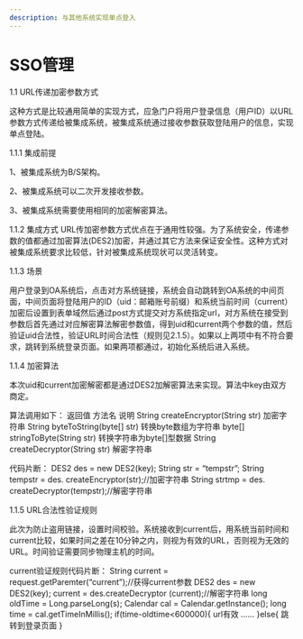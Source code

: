 ```yaml
---
description: 与其他系统实现单点登入
---
```


# SSO管理

1.1 URL传递加密参数方式 

这种方式是比较通用简单的实现方式，应急门户将用户登录信息（用户ID）以URL参数方式传递给被集成系统，被集成系统通过接收参数获取登陆用户的信息，实现单点登陆。

 1.1.1 集成前提 

1、被集成系统为B/S架构。 

2、被集成系统可以二次开发接收参数。

 3、被集成系统需要使用相同的加密解密算法。

 1.1.2 集成方式 URL传加密参数方式优点在于通用性较强。为了系统安全，传递参数的值都通过加密算法\(DES2\)加密，并通过其它方法来保证安全性。这种方式对被集成系统要求比较低，针对被集成系统现状可以灵活转变。

 1.1.3 场景 

用户登录到OA系统后，点击对方系统链接，系统会自动跳转到OA系统的中间页面，中间页面将登陆用户的ID（uid：邮箱账号前缀）和系统当前时间（current）加密后设置到表单域然后通过post方式提交对方系统指定url，对方系统在接受到参数后首先通过对应解密算法解密参数值，得到uid和current两个参数的值，然后验证uid合法性，验证URL时间合法性（规则见2.1.5）。如果以上两项中有不符合要求，跳转到系统登录页面。如果两项都通过，初始化系统后进入系统。

 1.1.4 加密算法 

本次uid和current加密解密都是通过DES2加解密算法来实现。算法中key由双方商定。

算法调用如下： 返回值 方法名 说明 String createEncryptor\(String str\) 加密字符串 String byteToString\(byte\[\] str\) 转换byte数组为字符串 byte\[\] stringToByte\(String str\) 转换字符串为byte\[\]型数据 String createDecryptor\(String str\) 解密字符串 

代码片断： DES2 des = new DES2\(key\); String str = “tempstr”; String tempstr = des. createEncryptor\(str\);//加密字符串 String strtmp = des. createDecryptor\(tempstr\);//解密字符串

1.1.5 URL合法性验证规则 

此次为防止盗用链接，设置时间校验。系统接收到current后，用系统当前时间和current比较，如果时间之差在10分钟之内，则视为有效的URL，否则视为无效的URL。时间验证需要同步物理主机的时间。

 current验证规则代码片断： String current = request.getParemter\(“current”\);//获得current参数 DES2 des = new DES2\(key\); current = des.createDecryptor \(current\);//解密字符串 long oldTime = Long.parseLong\(s\); Calendar cal = Calendar.getInstance\(\); long time = cal.getTimeInMillis\(\); if\(time-oldtime&lt;600000\){ url有效 ...... }else{ 跳转到登录页面 }

